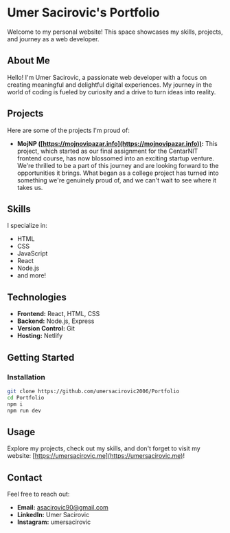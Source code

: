 # Umer Sacirovic's Portfolio

Welcome to my personal website! This space showcases my skills, projects, and journey as a web developer.

## About Me

Hello! I'm Umer Sacirovic, a passionate web developer with a focus on creating meaningful and delightful digital experiences. My journey in the world of coding is fueled by curiosity and a drive to turn ideas into reality.

## Projects

Here are some of the projects I'm proud of:

- **MojNP ([https://mojnovipazar.info](https://mojnovipazar.info)):** This project, which started as our final assignment for the CentarNIT frontend course, has now blossomed into an exciting startup venture. We're thrilled to be a part of this journey and are looking forward to the opportunities it brings. What began as a college project has turned into something we're genuinely proud of, and we can't wait to see where it takes us.

## Skills

I specialize in:

- HTML
- CSS
- JavaScript
- React
- Node.js
- and more!

## Technologies

- **Frontend:** React, HTML, CSS
- **Backend:** Node.js, Express
- **Version Control:** Git
- **Hosting:** Netlify

## Getting Started

### Installation

```bash
git clone https://github.com/umersacirovic2006/Portfolio
cd Portfolio
npm i
npm run dev
```

## Usage

Explore my projects, check out my skills, and don't forget to visit my website: [https://umersacirovic.me](https://umersacirovic.me)!

## Contact

Feel free to reach out:

- **Email:** asacirovic90@gmail.com
- **LinkedIn:** Umer Sacirovic
- **Instagram:** umersacirovic